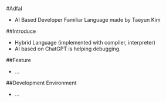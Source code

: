 #Adfal
 - AI Based Developer Familiar Language made by Taeyun Kim

##Introduce
 - Hybrid Language (implemented with compiler, interpreter)
 - AI based on ChatGPT is helping debugging.

##Feature
 - ...

##Development Environment
 - ...